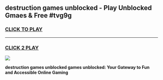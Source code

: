 
## destruction games unblocked - Play Unblocked Gmaes & Free #tvg9g
<h3>
<a href="https://news.freeplayer.one?title=destruction_games_unblocked&ref=03M">CLICK TO PLAY</a></h3>
<hr>

<h3>
<a href="https://news.freeplayer.one?title=destruction_games_unblocked&ref=03M">CLICK 2 PLAY</a>
  
</h3>

<a href="https://news.freeplayer.one?title=destruction_games_unblocked&ref=03M"><img src="https://clearcache.store/games.png"></a>


**destruction games unblocked games unblocked: Your Gateway to Fun and Accessible Online Gaming**
